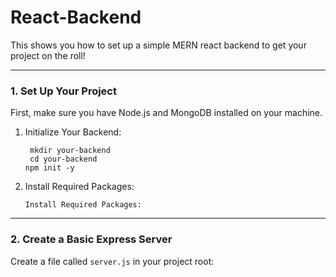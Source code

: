 # React-Backend
This shows you how to set up a simple MERN react backend to get your project on the roll! 

---
### 1. Set Up Your Project
First, make sure you have Node.js and MongoDB installed on your machine. 
1. Initialize Your Backend:
     ```
      mkdir your-backend 
      cd your-backend 
     npm init -y
     ```
2. Install Required Packages:
     ```
     Install Required Packages: 
     ```
---
### 2. Create a Basic Express Server 
Create a file called `server.js` in your project root: 
